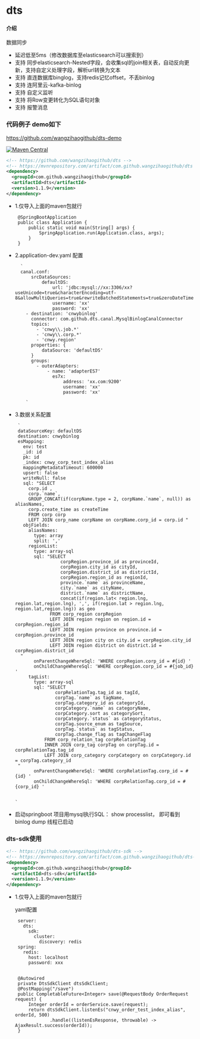 # dts

#### 介绍
数据同步 
- 延迟低至5ms（修改数据库至elasticsearch可以搜索到）
- 支持 同步elasticsearch-Nested字段，会收集sql的join相关表，自动反向更新，支持自定义处理字段，解析url转换为文本
- 支持 直连数据库binglog，支持redis记忆offset，不丢binlog
- 支持 连阿里云-kafka-binlog
- 支持 自定义监听
- 支持 将Row变更转化为SQL语句对象
- 支持 报警消息


### 代码例子 demo如下

https://github.com/wangzihaogithub/dts-demo


[![Maven Central](https://maven-badges.herokuapp.com/maven-central/com.github.wangzihaogithub/dts/badge.svg)](https://search.maven.org/search?q=g:com.github.wangzihaogithub%20AND%20a:dts)

```xml
<!-- https://github.com/wangzihaogithub/dts -->
<!-- https://mvnrepository.com/artifact/com.github.wangzihaogithub/dts -->
<dependency>
  <groupId>com.github.wangzihaogithub</groupId>
  <artifactId>dts</artifactId>
  <version>1.1.9</version>
</dependency>
```
    
-  1.仅导入上面的maven包就行

    
        @SpringBootApplication
        public class Application {
            public static void main(String[] args) {
                SpringApplication.run(Application.class, args);
            }
        }


- 2.application-dev.yaml 配置

        `
        canal.conf:
            srcDataSources:
                defaultDS:
                    url: 'jdbc:mysql://xx:3306/xx?useUnicode=true&characterEncoding=utf-8&allowMultiQueries=true&rewriteBatchedStatements=true&zeroDateTimeBehavior=CONVERT_TO_NULL'
                    username: 'xx'
                    password: 'xx'
          - destination: 'cnwybinlog'
            connector: com.github.dts.canal.MysqlBinlogCanalConnector
            topics:
              - 'cnwy\\.job.*'
              - 'cnwy\\.corp.*'
              - 'cnwy.region'
            properties: {
                dataSource: 'defaultDS'
            }
            groups:
              - outerAdapters:
                  - name: 'adapterES7'
                    es7x:
                        address: 'xx.com:9200'
                        username: 'xx'
                        password: 'xx'

          `


-  3.数据关系配置

        `
        dataSourceKey: defaultDS
        destination: cnwybinlog
        esMapping:
          env: test
          _id: id
          pk: id
          _index: cnwy_corp_test_index_alias
          mappingMetadataTimeout: 600000
          upsert: false
          writeNull: false
          sql: "SELECT
            corp.id ,
            corp.`name`,
            GROUP_CONCAT(if(corpName.type = 2, corpName.`name`, null)) as aliasNames,
            corp.create_time as createTime
            FROM corp corp
            LEFT JOIN corp_name corpName on corpName.corp_id = corp.id "
          objFields:
            aliasNames:
              type: array
              split: ','
            regionList:
              type: array-sql
              sql: "SELECT
                        corpRegion.province_id as provinceId,
                        corpRegion.city_id as cityId,
                        corpRegion.district_id as districtId,
                        corpRegion.region_id as regionId,
                        province.`name` as provinceName,
                        city.`name` as cityName,
                        district.`name` as districtName,
                        concat(if(region.lat< region.lng, region.lat,region.lng), ',', if(region.lat > region.lng, region.lat,region.lng)) as geo
                    FROM corp_region corpRegion
                    LEFT JOIN region region on region.id = corpRegion.region_id
                    LEFT JOIN region province on province.id = corpRegion.province_id
                    LEFT JOIN region city on city.id = corpRegion.city_id
                    LEFT JOIN region district on district.id = corpRegion.district_id
         "
              onParentChangeWhereSql: 'WHERE corpRegion.corp_id = #{id} '
              onChildChangeWhereSql: 'WHERE corpRegion.corp_id = #{job_id} '
            tagList:
              type: array-sql
              sql: "SELECT
                      corpRelationTag.tag_id as tagId,
                      corpTag.`name` as tagName,
                      corpTag.category_id as categoryId,
                      corpCategory.`name` as categoryName,
                      corpCategory.sort as categorySort,
                      corpCategory.`status` as categoryStatus,
                      corpTag.source_enum as tagSource,
                      corpTag.`status` as tagStatus,
                      corpTag.change_flag as tagChangeFlag
                  FROM corp_relation_tag corpRelationTag
                  INNER JOIN corp_tag corpTag on corpTag.id = corpRelationTag.tag_id
                  LEFT JOIN corp_category corpCategory on corpCategory.id = corpTag.category_id
        "
              onParentChangeWhereSql: 'WHERE corpRelationTag.corp_id = #{id} '
              onChildChangeWhereSql: 'WHERE corpRelationTag.corp_id = #{corp_id} '

           
       `


 - 启动springboot 项目用mysql执行SQL： show processlist， 即可看到 binlog dump 线程已启动


### dts-sdk使用

```xml
<!-- https://github.com/wangzihaogithub/dts-sdk -->
<!-- https://mvnrepository.com/artifact/com.github.wangzihaogithub/dts-sdk -->
<dependency>
  <groupId>com.github.wangzihaogithub</groupId>
  <artifactId>dts-sdk</artifactId>
  <version>1.1.9</version>
</dependency>
```

-  1.仅导入上面的maven包就行

   yaml配置

        server:
          dts:
            sdk:
              cluster:
                discovery: redis
        spring:
          redis:
            host: localhost
            password: xxx
    

        @Autowired
        private DtsSdkClient dtsSdkClient;
        @PostMapping("/save")
        public CompletableFuture<Integer> save(@RequestBody OrderRequest request) {
            Integer orderId = orderService.save(request);
            return dtsSdkClient.listenEs("cnwy_order_test_index_alias", orderId, 500)
                    .handle((listenEsResponse, throwable) -> AjaxResult.success(orderId));
        }

